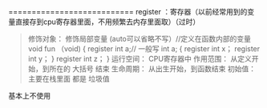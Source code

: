 ===========================
register ：寄存器（以前经常用到的变量直接存到cpu寄存器里面，不用频繁去内存里面取）（过时）
>修饰对象：
>			修饰局部变量 (auto可以省略不写）//定义在函数内部的变量 
>				void fun （void)
>				{
>					register int a;// 一般写  int a;
					{
							register int x；
							register int  y；
					}
					register int z；
>				}
>运行空间：
>	CPU寄存器中
>作用范围：
>	从定义开始，到所在的 大括号 结束
>生命周期：
>	从出生开始，到函数结束
>初始值：
>	主要在栈里面 都是 垃圾值

基本上不使用